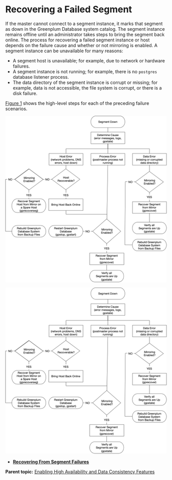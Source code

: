 # Recovering a Failed Segment 

If the master cannot connect to a segment instance, it marks that segment as down in the Greenplum Database system catalog. The segment instance remains offline until an administrator takes steps to bring the segment back online. The process for recovering a failed segment instance or host depends on the failure cause and whether or not mirroring is enabled. A segment instance can be unavailable for many reasons:

-   A segment host is unavailable; for example, due to network or hardware failures.
-   A segment instance is not running; for example, there is no `postgres` database listener process.
-   The data directory of the segment instance is corrupt or missing; for example, data is not accessible, the file system is corrupt, or there is a disk failure.

[Figure 1](#ki155628) shows the high-level steps for each of the preceding failure scenarios.

![](../../graphics/recovermatrix.png "Segment Failure Troubleshooting Matrix")

![](../../graphics/recovermatrix.png "Segment Failure Troubleshooting Matrix")

-   **[Recovering From Segment Failures](../../highavail/topics/g-recovering-from-segment-failures.html)**  


**Parent topic:** [Enabling High Availability and Data Consistency Features](../../highavail/topics/g-enabling-high-availability-features.html)

